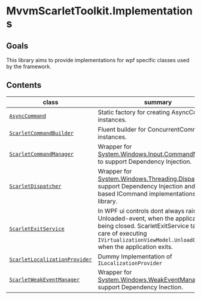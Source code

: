 # MvvmScarletToolkit.Implementations

## Goals

This library aims to provide implementations for wpf specific classes used by the framework.

## Contents

|class|summary|
|---|---|
|[``AsyncCommand``](.\AsyncCommand.cs)|Static factory for creating AsyncCommand instances.|
|[``ScarletCommandBuilder``](.\ScarletCommandBuilder.cs)|Fluent builder for ConcurrentCommand instances.|
|[``ScarletCommandManager``](.\ScarletCommandManager.cs)|Wrapper for [System.Windows.Input.CommandManager](https://docs.microsoft.com/en-gb/dotnet/api/system.windows.input.commandmanager) to support Dependency Injection.|
|[``ScarletDispatcher``](.\ScarletDispatcher.cs)|Wrapper for [System.Windows.Threading.Dispatcher](https://docs.microsoft.com/en-us/dotnet/api/system.windows.threading.dispatcher) to support Dependency Injection and Task based ICommand implementations in this library.|
|[``ScarletExitService``](.\ScarletExitService.cs)|In WPF ui controls dont always raise their Unloaded-event, when the application is being closed. ScarletExitService takes care of executing ``IVirtualizationViewModel.UnloadCommand`` when the application exits.|
|[``ScarletLocalizationProvider``](.\ScarletLocalizationProvider.cs)|Dummy Implementation of ``ILocalizationProvider``|
|[``ScarletWeakEventManager``](.\ScarletWeakEventManager.cs)|Wrapper for [System.Windows.WeakEventManager](https://docs.microsoft.com/en-us/dotnet/api/system.windows.weakeventmanager) to support Dependency Inection.|
